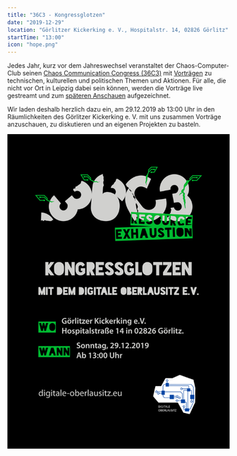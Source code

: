 ```yaml
---
title: "36C3 - Kongressglotzen"
date: "2019-12-29"
location: "Görlitzer Kickerking e. V., Hospitalstr. 14, 02826 Görlitz"
startTime: "13:00"
icon: "hope.png" 
---
```


Jedes Jahr, kurz vor dem Jahreswechsel veranstaltet der Chaos-Computer-Club seinen 
[Chaos Communication Congress (36C3)](https://events.ccc.de/category/congress/36c3/) 
mit [Vorträgen](https://fahrplan.events.ccc.de/congress/2019/Fahrplan/) zu technischen, kulturellen und politischen Themen und Aktionen. 
Für alle, die nicht vor Ort in Leipzig dabei sein können, werden die Vorträge live gestreamt und zum
[späteren Anschauen](https://media.ccc.de/c/35c3) aufgezeichnet.

Wir laden deshalb herzlich dazu ein, am 29.12.2019 ab 13:00 Uhr in den Räumlichkeiten des Görlitzer Kickerking e. V. mit uns zusammen Vorträge 
anzuschauen, zu diskutieren und an eigenen Projekten zu basteln. 

![flyer](../../images/36c3-poster.png)